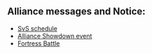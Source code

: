 ## Alliance messages and Notice:
- [SvS schedule](https://github.com/wosstate1687/SSRGARUDAFAMILY/blob/main/templates/svs.md)
- [Alliance Showdown event](https://github.com/wosstate1687/SSRGARUDAFAMILY/blob/main/templates/alliance-showdown.md)
- [Fortress Battle](https://github.com/wosstate1687/SSRGARUDAFAMILY/blob/main/templates/fortress-battle.md)
